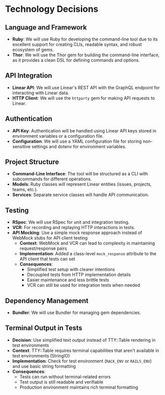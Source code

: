 # Technology Decisions

## Language and Framework
- **Ruby**: We will use Ruby for developing the command-line tool due to its excellent support for creating CLIs, readable syntax, and robust ecosystem of gems.
- **Thor**: We will use the Thor gem for building the command-line interface, as it provides a clean DSL for defining commands and options.

## API Integration
- **Linear API**: We will use Linear's REST API with the GraphQL endpoint for interacting with Linear data.
- **HTTP Client**: We will use the `httparty` gem for making API requests to Linear.

## Authentication
- **API Key**: Authentication will be handled using Linear API keys stored in environment variables or a configuration file.
- **Configuration**: We will use a YAML configuration file for storing non-sensitive settings and dotenv for environment variables.

## Project Structure
- **Command-Line Interface**: The tool will be structured as a CLI with subcommands for different operations.
- **Models**: Ruby classes will represent Linear entities (issues, projects, teams, etc.).
- **Services**: Separate service classes will handle API communication.

## Testing
- **RSpec**: We will use RSpec for unit and integration testing.
- **VCR**: For recording and replaying HTTP interactions in tests.
- **API Mocking**: Use a simple mock response approach instead of WebMock stubs for API client testing
  - **Context**: WebMock and VCR can lead to complexity in maintaining request/response pairs
  - **Implementation**: Added a class-level `mock_response` attribute to the API client that tests can set
  - **Consequences**:
    - Simplified test setup with clearer intentions
    - Decoupled tests from HTTP implementation details
    - Easier maintenance and less brittle tests
    - VCR can still be used for integration tests when needed

## Dependency Management
- **Bundler**: We will use Bundler for managing gem dependencies.

## Terminal Output in Tests

- **Decision**: Use simplified text output instead of TTY::Table rendering in test environments
- **Context**: TTY::Table requires terminal capabilities that aren't available in test environments (StringIO)
- **Implementation**: Check for test environment (`RACK_ENV` or `RAILS_ENV`) and use basic string formatting
- **Consequences**: 
  - Tests can run without terminal-related errors
  - Test output is still readable and verifiable
  - Production environment maintains rich terminal formatting 